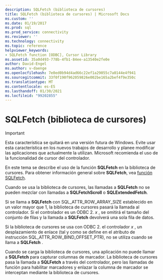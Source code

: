 ```yaml
---
description: SQLFetch (biblioteca de cursores)
title: SQLFetch (biblioteca de cursores) | Microsoft Docs
ms.custom: ''
ms.date: 01/19/2017
ms.prod: sql
ms.prod_service: connectivity
ms.reviewer: ''
ms.technology: connectivity
ms.topic: reference
helpviewer_keywords:
- SQLFetch function [ODBC], Cursor Library
ms.assetid: 35a0d493-778b-4fb1-84ee-a13540e2fe0e
author: David-Engel
ms.author: v-daenge
ms.openlocfilehash: 7e0ed0b94d4ad66c22ef1a29055c7a0144e4f941
ms.sourcegitcommit: 33f0f190f962059826e002be165a2bef4f9e350c
ms.translationtype: MT
ms.contentlocale: es-ES
ms.lasthandoff: 01/30/2021
ms.locfileid: "99202855"
---
```

# <a name="sqlfetch-cursor-library"></a>SQLFetch (biblioteca de cursores)
> [!IMPORTANT]  
>  Esta característica se quitará en una versión futura de Windows. Evite usar esta característica en los nuevos trabajos de desarrollo y planee modificar las aplicaciones que actualmente la utilizan. Microsoft recomienda el uso de la funcionalidad de cursor del controlador.  
  
 En este tema se describe el uso de la función **SQLFetch** en la biblioteca de cursores. Para obtener información general sobre **SQLFetch**, vea [función SQLFetch](../../../odbc/reference/syntax/sqlfetch-function.md).  
  
 Cuando se usa la biblioteca de cursores, las llamadas a **SQLFetch** no se pueden mezclar con llamadas a **SQLFetchScroll** o **SQLExtendedFetch**.  
  
 Si se llama a **SQLFetch** con SQL_ATTR_ROW_ARRAY_SIZE establecido en un valor mayor que 1, la biblioteca de cursores pasará la llamada al controlador. Si el controlador es un ODBC 2. *x* , se omitirá el tamaño del conjunto de filas y la llamada a **SQLFetch** devolverá una sola fila de datos.  
  
 Si la biblioteca de cursores se usa con ODBC 2. el controlador *x* , un desplazamiento de enlace (tal y como se define en el atributo de instrucción SQL_ATTR_ROW_BIND_OFFSET_PTR), no se utiliza cuando se llama a **SQLFetch** .  
  
 Cuando se carga la biblioteca de cursores, una aplicación no puede llamar a **SQLFetch** para capturar columnas de marcador. La biblioteca de cursores pasa la llamada a **SQLFetch** a través del controlador, pero las llamadas de función para habilitar marcadores y enlazar la columna de marcador se interceptan mediante la biblioteca de cursores.
